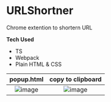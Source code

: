 # URLShortner

Chrome extention to shortern URL

**Tech Used**

- TS
- Webpack
- Plain HTML & CSS

|                                                   popup.html                                                    |                                                copy to clipboard                                                |
| :-------------------------------------------------------------------------------------------------------------: | :-------------------------------------------------------------------------------------------------------------: |
| ![image](https://user-images.githubusercontent.com/88159798/136524841-1fb83f6f-3235-43c0-97fe-3226dc04fc1c.png) | ![image](https://user-images.githubusercontent.com/88159798/136524734-a2a1ac46-f363-43c0-a6bb-e1a6aa292ee1.png) |
